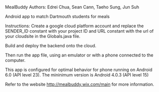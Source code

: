 MealBuddy
Authors: Edrei Chua, Sean Cann, Taeho Sung, Jun Suh

Android app to match Dartmouth students for meals

Instructions: Create a google cloud platform account and replace the SENDER_ID constant with your project ID
and URL constant with the url of your cloudsite in the Globals.java file.

Build and deploy the backend onto the cloud.

Then run the app file, using an emulator or with a phone connected to the computer.

This app is configured for optimal behavior for phone running on Android 6.0 (API level 23). The mininimum
version is Android 4.0.3 (API level 15)

Refer to the website http://mealbuddy.wix.com/main for more information.
